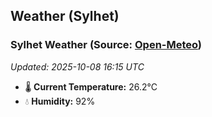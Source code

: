 ## Weather (Sylhet)

<!-- WEATHER-START -->
### Sylhet Weather (Source: [Open-Meteo](https://open-meteo.com))
_Updated: 2025-10-08 16:15 UTC_
* 🌡️ **Current Temperature:** 26.2°C
* 💧 **Humidity:** 92%
<!-- WEATHER-END -->
















